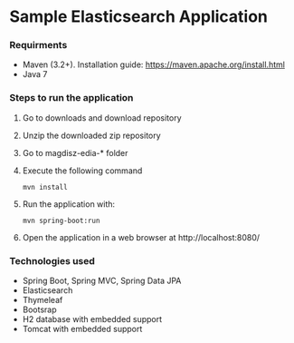 Sample Elasticsearch Application 
==========================

### Requirments ###

   *  Maven (3.2+). Installation guide: https://maven.apache.org/install.html
   *  Java 7
 

### Steps to run the application ###

1. Go to downloads and download repository
2. Unzip the downloaded zip repository
3. Go to magdisz-edia-* folder
4. Execute the following command
       
      `mvn install`

5. Run the application with:

     `mvn spring-boot:run`

6. Open the application in a web browser at http://localhost:8080/

### Technologies used ###

* Spring Boot, Spring MVC, Spring Data JPA
* Elasticsearch
* Thymeleaf
* Bootsrap
* H2 database with embedded support
* Tomcat with embedded support